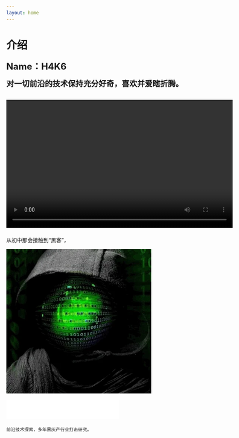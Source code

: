 ```yaml
---
layout: home
---
```


 # **介绍**

**<font size=5>Name：H4K6</font>**

**<font size=5>`对一切前沿的技术保持充分好奇，喜欢并爱瞎折腾。`</font>**

<video src="/public/video/H4K6ATT.mp4" width="600px" height="340px" controls="controls"></video>
---
从初中那会接触到“黑客”，

![smiley](/public/picture/giphy.webp)
<iframe frameborder="no" border="0" marginwidth="0" marginheight="0" width=298 height=52 src="//music.163.com/outchain/player?type=2&id=1439704663&auto=1&height=32"></iframe>

```
前沿技术探索，多年黑灰产行业打击研究。
```

